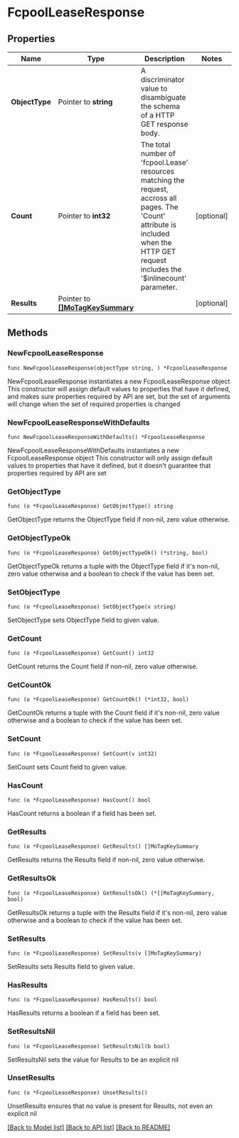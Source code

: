 # FcpoolLeaseResponse

## Properties

Name | Type | Description | Notes
------------ | ------------- | ------------- | -------------
**ObjectType** | Pointer to **string** | A discriminator value to disambiguate the schema of a HTTP GET response body. | 
**Count** | Pointer to **int32** | The total number of &#39;fcpool.Lease&#39; resources matching the request, accross all pages. The &#39;Count&#39; attribute is included when the HTTP GET request includes the &#39;$inlinecount&#39; parameter. | [optional] 
**Results** | Pointer to [**[]MoTagKeySummary**](mo.TagKeySummary.md) |  | [optional] 

## Methods

### NewFcpoolLeaseResponse

`func NewFcpoolLeaseResponse(objectType string, ) *FcpoolLeaseResponse`

NewFcpoolLeaseResponse instantiates a new FcpoolLeaseResponse object
This constructor will assign default values to properties that have it defined,
and makes sure properties required by API are set, but the set of arguments
will change when the set of required properties is changed

### NewFcpoolLeaseResponseWithDefaults

`func NewFcpoolLeaseResponseWithDefaults() *FcpoolLeaseResponse`

NewFcpoolLeaseResponseWithDefaults instantiates a new FcpoolLeaseResponse object
This constructor will only assign default values to properties that have it defined,
but it doesn't guarantee that properties required by API are set

### GetObjectType

`func (o *FcpoolLeaseResponse) GetObjectType() string`

GetObjectType returns the ObjectType field if non-nil, zero value otherwise.

### GetObjectTypeOk

`func (o *FcpoolLeaseResponse) GetObjectTypeOk() (*string, bool)`

GetObjectTypeOk returns a tuple with the ObjectType field if it's non-nil, zero value otherwise
and a boolean to check if the value has been set.

### SetObjectType

`func (o *FcpoolLeaseResponse) SetObjectType(v string)`

SetObjectType sets ObjectType field to given value.


### GetCount

`func (o *FcpoolLeaseResponse) GetCount() int32`

GetCount returns the Count field if non-nil, zero value otherwise.

### GetCountOk

`func (o *FcpoolLeaseResponse) GetCountOk() (*int32, bool)`

GetCountOk returns a tuple with the Count field if it's non-nil, zero value otherwise
and a boolean to check if the value has been set.

### SetCount

`func (o *FcpoolLeaseResponse) SetCount(v int32)`

SetCount sets Count field to given value.

### HasCount

`func (o *FcpoolLeaseResponse) HasCount() bool`

HasCount returns a boolean if a field has been set.

### GetResults

`func (o *FcpoolLeaseResponse) GetResults() []MoTagKeySummary`

GetResults returns the Results field if non-nil, zero value otherwise.

### GetResultsOk

`func (o *FcpoolLeaseResponse) GetResultsOk() (*[]MoTagKeySummary, bool)`

GetResultsOk returns a tuple with the Results field if it's non-nil, zero value otherwise
and a boolean to check if the value has been set.

### SetResults

`func (o *FcpoolLeaseResponse) SetResults(v []MoTagKeySummary)`

SetResults sets Results field to given value.

### HasResults

`func (o *FcpoolLeaseResponse) HasResults() bool`

HasResults returns a boolean if a field has been set.

### SetResultsNil

`func (o *FcpoolLeaseResponse) SetResultsNil(b bool)`

 SetResultsNil sets the value for Results to be an explicit nil

### UnsetResults
`func (o *FcpoolLeaseResponse) UnsetResults()`

UnsetResults ensures that no value is present for Results, not even an explicit nil

[[Back to Model list]](../README.md#documentation-for-models) [[Back to API list]](../README.md#documentation-for-api-endpoints) [[Back to README]](../README.md)


